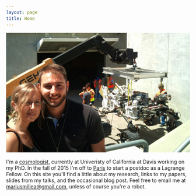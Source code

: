 ```yaml
---
layout: page
title: Home
---
```


![Picture of me](/public/me.jpg) 
<!-- (I don't work with the Curiosity Rover, but I did get a chance to see its twin) -->

I'm a [cosmologist](http://en.wikipedia.org/wiki/Cosmetology), currently at Univeristy of California at Davis working on my PhD. In the fall of 2015 I'm off to [Paris](http://ilp.upmc.fr/index.php) to start a postdoc as a Lagrange Fellow. On this site you'll find a little about my research, links to my papers, slides from my talks, and the occasional blog post. Feel free to email me at <a
  target="_blank"
  id="contact"
  href="http://www.google.com/recaptcha/mailhide/d?k=01RgRLgvxEUrUhAUtFCSPNRA==&amp;c=0nIRqiLvmUU-5ifT56SvMSY2hB9qsGA9T0u6dIWkHPI=">
    marius<span style="display:none">obfuscation</span>millea@gm<span style="display:none">obfuscation</span>ail.com</a>, unless of course you're a robot. 



<!-- See: https://gist.github.com/joshdick/961154 -->

<script type="text/javascript" src="http://ajax.googleapis.com/ajax/libs/jquery/1.6/jquery.min.js"></script>
<script type="text/javascript">
  $(document).ready(function(){

    //First, remove the invisible <span>s from the link - now the plain-text e-mail address is in the DOM
    $("#contact span").remove();

    //Next, set the link's href attribute to be 'mailto:' plus the link text (the plain-text e-mail address from the previous step.)
    //BAM--instant simple mailto: link, except spam bots can't harvest it.
    $("#contact").attr("href", "mailto:" + $.trim($("#contact").text()));

  });
</script>
